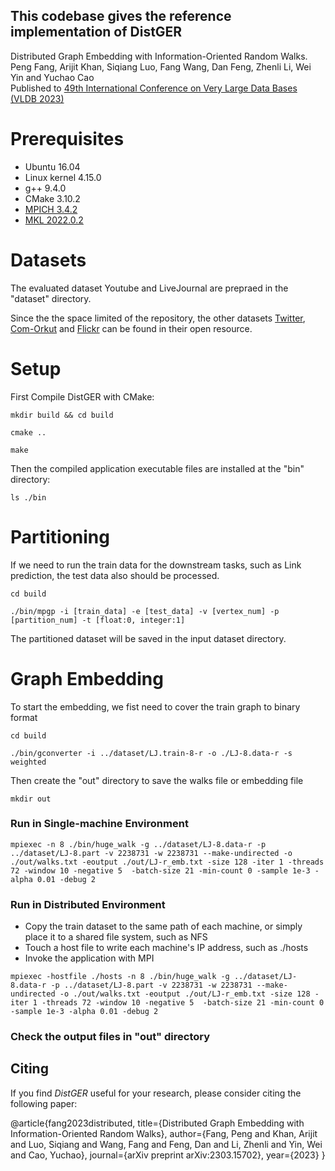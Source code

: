 
## This codebase gives the reference implementation of DistGER 
Distributed Graph Embedding with Information-Oriented Random Walks. <br>
Peng Fang, Arijit Khan, Siqiang Luo, Fang Wang, Dan Feng, Zhenli Li, Wei Yin and Yuchao Cao <br>
Published to [49th International Conference on Very Large Data Bases (VLDB 2023)](https://www.vldb.org/pvldb/vol16/p1643-fang.pdf)  <br>



# Prerequisites

- Ubuntu 16.04
- Linux kernel 4.15.0
- g++ 9.4.0
- CMake 3.10.2
- [MPICH 3.4.2](https://www.mpich.org)
- [MKL 2022.0.2](https://software.intel.com/en-us/mkl)

# Datasets

The evaluated dataset Youtube and LiveJournal are prepraed in the "dataset" directory.

Since the the space limited of the repository, the other datasets [Twitter](https://law.di.unimi.it/datasets.php), [Com-Orkut](https://snap.stanford.edu/) and [Flickr](http://datasets.syr.edu/pages/datasets.html) can be found in their open resource.

# Setup

First Compile DistGER with CMake:

```
mkdir build && cd build

cmake ..

make
```

Then the compiled application executable files are installed at the "bin" directory:

```
ls ./bin
```

# Partitioning

If we need to run the train data for the downstream tasks, such as Link prediction, the test data also should be processed.

```
cd build

./bin/mpgp -i [train_data] -e [test_data] -v [vertex_num] -p [partition_num] -t [float:0, integer:1]
```

The partitioned dataset will be saved in the input dataset directory. 

# Graph Embedding

To start the embedding, we fist need to cover the train graph to binary format

```
cd build

./bin/gconverter -i ../dataset/LJ.train-8-r -o ./LJ-8.data-r -s weighted
```

Then create the "out" directory to save the walks file or embedding file

```
mkdir out
```

### Run in Single-machine Environment
```
mpiexec -n 8 ./bin/huge_walk -g ../dataset/LJ-8.data-r -p ../dataset/LJ-8.part -v 2238731 -w 2238731 --make-undirected -o ./out/walks.txt -eoutput ./out/LJ-r_emb.txt -size 128 -iter 1 -threads 72 -window 10 -negative 5  -batch-size 21 -min-count 0 -sample 1e-3 -alpha 0.01 -debug 2
```

### Run in Distributed Environment
- Copy the train dataset to the same path of each machine, or simply place it to a shared file system, such as NFS
- Touch a host file to write each machine's IP address, such as ./hosts
- Invoke the application with MPI 

```
mpiexec -hostfile ./hosts -n 8 ./bin/huge_walk -g ../dataset/LJ-8.data-r -p ../dataset/LJ-8.part -v 2238731 -w 2238731 --make-undirected -o ./out/walks.txt -eoutput ./out/LJ-r_emb.txt -size 128 -iter 1 -threads 72 -window 10 -negative 5  -batch-size 21 -min-count 0 -sample 1e-3 -alpha 0.01 -debug 2
```

### Check the output files in "out" directory


## Citing
If you find *DistGER* useful for your research, please consider citing the following paper:

@article{fang2023distributed,
  title={Distributed Graph Embedding with Information-Oriented Random Walks},
  author={Fang, Peng and Khan, Arijit and Luo, Siqiang and Wang, Fang and Feng, Dan and Li, Zhenli and Yin, Wei and Cao, Yuchao},
  journal={arXiv preprint arXiv:2303.15702},
  year={2023}
}

